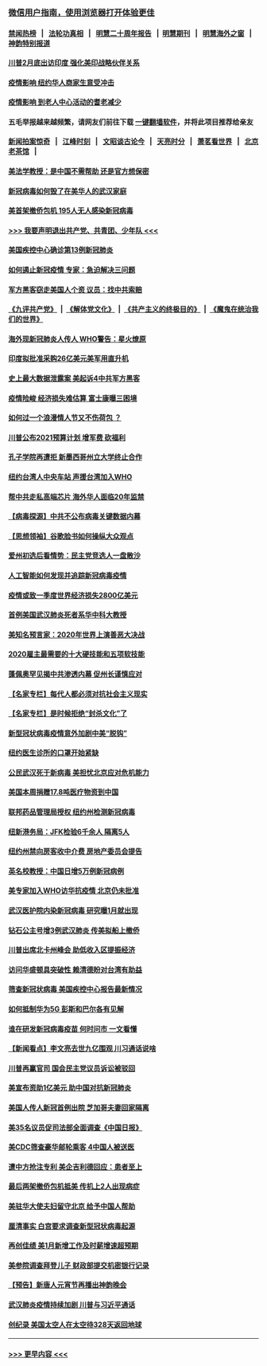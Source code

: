 ### [微信用户指南，使用浏览器打开体验更佳](https://github.com/gfw-breaker/banned-news1/blob/master/indexes/wechat-guide.md?t=0)
#### [禁闻热榜](热点新闻.md?t=0)  &nbsp;&nbsp;|&nbsp;&nbsp; [法轮功真相](https://github.com/gfw-breaker/truth/blob/master/README.md?t=0) &nbsp;&nbsp;|&nbsp;&nbsp; [明慧二十周年报告](https://github.com/gfw-breaker/mh-reports/blob/master/README.md?t=0) &nbsp;&nbsp;|&nbsp;&nbsp;[明慧期刊](https://github.com/gfw-breaker/mh-qikan) &nbsp;&nbsp;|&nbsp;&nbsp; [明慧海外之窗](https://github.com/gfw-breaker/mh-news/blob/master/README.md?t=0) &nbsp;&nbsp;|&nbsp;&nbsp; [神韵特别报道](https://github.com/gfw-breaker/mh-news/blob/master/shenyun.md?t=0)
#### [川普2月底出访印度 强化美印战略伙伴关系](../pages/nsc412/n11860557.md?t=02112233) 
#### [疫情影响  纽约华人商家生意受冲击](../pages/nsc412/n11860284.md?t=02112233) 
#### [疫情影响  到老人中心活动的耆老减少](../pages/nsc412/n11860199.md?t=02112233) 
#### 五毛举报越来越频繁，请网友们前往下载 [一键翻墙软件](https://github.com/gfw-breaker/ssr-accounts)，并将此项目推荐给亲友
#### [新闻拍案惊奇](https://github.com/gfw-breaker/banned-news1/blob/master/pages/link4.md) &nbsp;&nbsp;|&nbsp;&nbsp; [江峰时刻](https://github.com/gfw-breaker/banned-news1/blob/master/pages/link4.md) &nbsp;&nbsp;|&nbsp;&nbsp; [文昭谈古论今](https://github.com/gfw-breaker/banned-news1/blob/master/pages/link4.md) &nbsp;&nbsp;|&nbsp;&nbsp; [天亮时分](https://github.com/gfw-breaker/banned-news1/blob/master/pages/link4.md) &nbsp;&nbsp;|&nbsp;&nbsp; [萧茗看世界](https://github.com/gfw-breaker/banned-news1/blob/master/pages/link4.md) &nbsp;&nbsp;|&nbsp;&nbsp; [北京老茶馆](https://github.com/gfw-breaker/banned-news1/blob/master/pages/link4.md) &nbsp;&nbsp;|&nbsp;&nbsp; 
#### [美法学教授：是中国不需帮助 还是官方想保密](../pages/nsc412/n11859492.md?t=02112233) 
#### [新冠病毒如何毁了在美华人的武汉家庭](../pages/nsc412/n11859524.md?t=02112233) 
#### [美首架撤侨包机 195人无人感染新冠病毒](../pages/nsc412/n11859908.md?t=02112233) 
#### [>>> 我要声明退出共产党、共青团、少年队 <<<](https://github.com/begood0513/goodnews/blob/master/quit/letter.md) 
#### [美国疾控中心确诊第13例新冠肺炎](../pages/nsc412/n11859966.md?t=02112233) 
#### [如何遏止新冠疫情 专家：急迫解决三问题](../pages/nsc412/n11859685.md?t=02112233) 
#### [军方黑客窃走美国人个资 议员：找中共索赔](../pages/nsc412/n11859371.md?t=02112233) 
#### [《九评共产党》](https://github.com/begood0513/9ping.md/blob/master/README.md) &nbsp;|&nbsp; [《解体党文化》](../../../../jtdwh.md/blob/master/README.md)  &nbsp;|&nbsp; [《共产主义的终极目的》](../../../../gczydzjmd.md/blob/master/README.md) &nbsp;|&nbsp; [《魔鬼在统治我们的世界》](../../../../mgztzwmdsj.md/blob/master/README.md) 
#### [海外现新冠肺炎人传人 WHO警告：星火燎原](../pages/nsc412/n11859252.md?t=02112233) 
#### [印度拟批准采购26亿美元美军用直升机](../pages/nsc412/n11859143.md?t=02112233) 
#### [史上最大数据泄露案 美起诉4中共军方黑客](../pages/nsc412/n11859115.md?t=02112233) 
#### [疫情险峻 经济损失难估算 富士康曝三困境](../pages/nsc412/n11859120.md?t=02112233) 
#### [如何过一个浪漫情人节又不伤荷包 ？](../pages/nsc412/n11858969.md?t=02112233) 
#### [川普公布2021预算计划 增军费 砍福利](../pages/nsc412/n11859012.md?t=02112233) 
#### [孔子学院再遭拒 新墨西哥州立大学终止合作](../pages/nsc412/n11858661.md?t=02112233) 
#### [纽约台湾人中央车站  声援台湾加入WHO](../pages/nsc412/n11857757.md?t=02112233) 
#### [帮中共走私高端芯片 海外华人面临20年监禁](../pages/nsc412/n11855016.md?t=02112233) 
#### [【病毒探源】中共不公布病毒关键数据内幕](../pages/nsc412/n11856584.md?t=02112233) 
#### [【思想领袖】谷歌脸书如何操纵大众观点](../pages/nsc412/n11680874.md?t=02112233) 
#### [爱州初选后看情势：民主党竞选人一盘散沙](../pages/nsc412/n11856557.md?t=02112233) 
#### [人工智能如何发现并追踪新冠病毒疫情](../pages/nsc412/n11856398.md?t=02112233) 
#### [疫情或致一季度世界经济损失2800亿美元](../pages/nsc412/n11855639.md?t=02112233) 
#### [首例美国武汉肺炎死者系华中科大教授](../pages/nsc412/n11855500.md?t=02112233) 
#### [美知名预言家：2020年世界上演善恶大决战](../pages/nsc412/n11855418.md?t=02112233) 
#### [2020雇主最需要的十大硬技能和五项软技能](../pages/nsc412/n11850953.md?t=02112233) 
#### [蓬佩奥罕见揭中共渗透内幕 促州长谨慎应对](../pages/nsc412/n11854685.md?t=02112233) 
#### [【名家专栏】每代人都必须对抗社会主义现实](../pages/nsc412/n11831412.md?t=02112233) 
#### [【名家专栏】是时候拒绝“封杀文化”了](../pages/nsc412/n11814093.md?t=02112233) 
#### [新型冠状病毒疫情意外加剧中美“脱钩”](../pages/nsc412/n11854475.md?t=02112233) 
#### [纽约医生诊所的口罩开始紧缺](../pages/nsc412/n11853364.md?t=02112233) 
#### [公民武汉死于新病毒 美担忧北京应对危机能力](../pages/nsc412/n11854331.md?t=02112233) 
#### [美国本周捐赠17.8吨医疗物资到中国](../pages/nsc412/n11854269.md?t=02112233) 
#### [联邦药品管理局授权  纽约州检测新冠病毒](../pages/nsc412/n11853371.md?t=02112233) 
#### [纽新港务局：JFK检验6千余人  隔离5人](../pages/nsc412/n11853366.md?t=02112233) 
#### [纽约州禁向房客收中介费  房地产委员会提告](../pages/nsc412/n11853360.md?t=02112233) 
#### [英名校教授：中国日增5万例新冠病例](../pages/nsc412/n11854174.md?t=02112233) 
#### [美专家加入WHO访华抗疫情 北京仍未批准](../pages/nsc412/n11854043.md?t=02112233) 
#### [武汉医护院内染新冠病毒 研究曝1月就出现](../pages/nsc412/n11852928.md?t=02112233) 
#### [钻石公主号增3例武汉肺炎 传美拟船上撤侨](../pages/nsc412/n11853240.md?t=02112233) 
#### [川普出席北卡州峰会 助低收入区提振经济](../pages/nsc412/n11853232.md?t=02112233) 
#### [访问华盛顿具突破性 赖清德盼对台湾有助益](../pages/nsc412/n11853129.md?t=02112233) 
#### [筛查新冠状病毒 美国疾控中心报告最新情况](../pages/nsc412/n11853070.md?t=02112233) 
#### [如何抵制华为5G 彭斯和巴尔各有见解](../pages/nsc412/n11852535.md?t=02112233) 
#### [谁在研发新冠病毒疫苗 何时问市 一文看懂](../pages/nsc412/n11852840.md?t=02112233) 
#### [【新闻看点】李文亮去世九亿围观 川习通话说啥](../pages/nsc412/n11852360.md?t=02112233) 
#### [川普再赢官司 国会民主党议员诉讼被驳回](../pages/nsc412/n11852287.md?t=02112233) 
#### [美宣布资助1亿美元 助中国对抗新冠肺炎](../pages/nsc412/n11852531.md?t=02112233) 
#### [美国人传人新冠首例出院 芝加哥夫妻回家隔离](../pages/nsc412/n11852452.md?t=02112233) 
#### [美35名议员促司法部全面调查《中国日报》](../pages/nsc412/n11852435.md?t=02112233) 
#### [美CDC筛查豪华邮轮乘客 4中国人被送医](../pages/nsc412/n11852085.md?t=02112233) 
#### [遭中方抢注专利 美企吉利德回应：患者至上](../pages/nsc412/n11852037.md?t=02112233) 
#### [最后两架撤侨包机抵美 传机上2人出现病症](../pages/nsc412/n11852173.md?t=02112233) 
#### [美驻华大使夫妇留守北京 给予中国人帮助](../pages/nsc412/n11852165.md?t=02112233) 
#### [厘清事实 白宫要求调查新型冠状病毒起源](../pages/nsc412/n11852106.md?t=02112233) 
#### [再创佳绩 美1月新增工作及时薪增速超预期](../pages/nsc412/n11852174.md?t=02112233) 
#### [美参院调查拜登儿子 财政部提交机密银行记录](../pages/nsc412/n11851808.md?t=02112233) 
#### [【预告】新唐人元宵节再播出神韵晚会](../pages/nsc412/n11843192.md?t=02112233) 
#### [武汉肺炎疫情持续加剧 川普与习近平通话](../pages/nsc412/n11851613.md?t=02112233) 
#### [创纪录 美国太空人在太空待328天返回地球](../pages/nsc412/n11851266.md?t=02112233) 

----
#### [ >>> 更早内容 <<< ](../indexes/nsc412-earlier.md)
